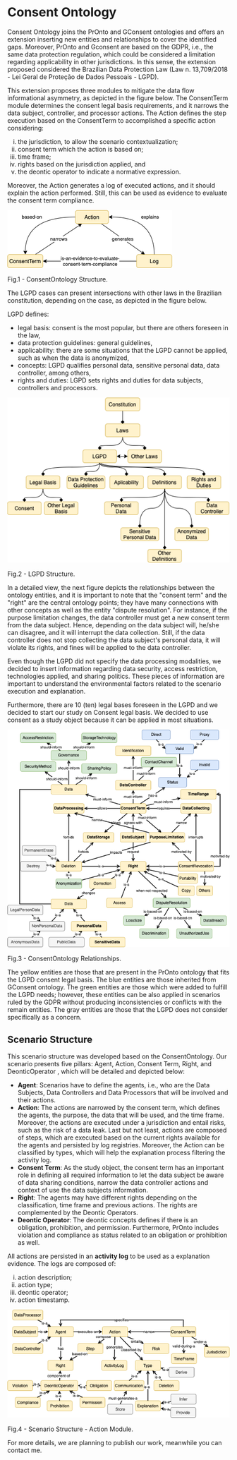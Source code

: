 # Consent Ontology

Consent Ontology joins the PrOnto and GConsent ontologies and offers an extension inserting new entities and relationships to cover the identified gaps. Moreover, PrOnto and Gconsent are based on the GDPR, i.e., the same data protection regulation, which could be considered a limitation regarding applicability in other jurisdictions. In this sense, the extension proposed considered the Brazilian Data Protection Law (Law n. 13,709/2018 - Lei Geral de Proteção de Dados Pessoais - LGPD). 

This extension proposes three modules to mitigate the data flow informational asymmetry, as depicted in the figure below. 
The ConsentTerm module determines the consent legal basis requirements, and it narrows the data subject, controller, and processor actions. 
The Action defines the step execution based on the ConsentTerm to accomplished a specific action considering: 
<ol type="i">
  <li>the jurisdiction, to allow the scenario contextualization; </li>
  <li>consent term which the action is based on; </li>
  <li>time frame;</li>
  <li>rights based on the jurisdiction applied, and</li>
  <li>the deontic operator to indicate a normative expression.</li>
</ol>
    
Moreover, the Action generates a log of executed actions, and it should explain the action performed. Still, this can be used as evidence to evaluate the consent term compliance. 

![Confia Macro Process](img/ConsentOntology_Structure.png)

Fig.1 - ConsentOntology Structure.

The LGPD cases can present intersections with other laws in the Brazilian constitution, depending on the case, as depicted in the figure below. 

LGPD defines: 
 - legal basis: consent is the most popular, but there are others foreseen in the law, 
 - data protection guidelines: general guidelines, 
 - applicability: there are some situations that the LGPD cannot be applied, such as when the data is anonymized,
 - concepts: LGPD qualifies personal data, sensitive personal data, data controller, among others,
 - rights and duties: LGPD sets rights and duties for data subjects, controllers and processors.

![LGPD_Structure](/img/LGPD_Structure.png)

Fig.2 - LGPD Structure.

In a detailed view, the next figure depicts the relationships between the ontology entities, and it is important to note that the "consent term" and the "right" are the central ontology points; they have many connections with other concepts as well as the entity "dispute resolution". For instance, if the purpose limitation changes, the data controller must get a new consent term from the data subject. Hence, depending on the data subject will, he/she can disagree, and it will interrupt the data collection. Still, if the data controller does not stop collecting the data subject's personal data, it will violate its rights, and fines will be applied to the data controller.

Even though the LGPD did not specify the data processing modalities, we decided to insert information regarding data security, access restriction, technologies applied, and sharing politics. These pieces of information are important to understand the environmental factors related to the scenario execution and explanation. 

Furthermore, there are 10 (ten) legal bases foreseen in the LGPD and we decided to start our study on Consent legal basis. We decided to use consent as a study object because it can be applied in most situations.

![LGPD_Ontology_Relationships](./img/ConsentOntology_ConsentModule.png)

Fig.3 - ConsentOntology Relationships.

The yellow entities are those that are present in the PrOnto ontology that fits the LGPD consent legal basis.
The blue entities are those inherited from GConsent ontology.
The green entities are those which were added to fulfill the LGPD needs; however, these entities can be also applied in scenarios ruled by the GDPR without producing inconsistencies or conflicts with the remain entities.
The gray entities are those that the LGPD does not consider specifically as a concern.

## Scenario Structure

This scenario structure was developed based on the ConsentOntology. Our scenario presents five pillars: Agent, Action, Consent Term, Right, and DeonticOperator , which will be detailed and depicted below:
 - **Agent**: Scenarios have to define the agents, i.e., who are the Data Subjects, Data Controllers and Data Processors that will be involved and their actions.
 - **Action**: The actions are narrowed by the consent term, which defines the agents, the purpose, the data that will be used, and the time frame. Moreover, the actions are executed under a jurisdiction and entail risks, such as the risk of a data leak. Last but not least, actions are composed of steps, which are executed based on the current rights available for the agents and persisted by log registries. Moreover, the Action can be classified by types, which will help the explanation process filtering the activity log.
 - **Consent Term**: As the study object, the consent term has an important role in defining all required information to let the data subject be aware of data sharing conditions, narrow the data controller actions and context of use the data subjects information.
 - **Right**: The agents may have different rights depending on the classification, time frame and previous actions. The rights are complemented by the Deontic Operators.
 - **Deontic Operator**: The deontic concepts defines if there is an obligation, prohibition, and permission. Furthermore, PrOnto includes violation and compliance as status related to an obligation or prohibition as well.
 
All actions are persisted in an **activity log** to be used as a explanation evidence. The logs are composed of: 

<ol type="i">
  <li>action description;</li>
  <li>action type;</li>
  <li>deontic operator;</li>
  <li>action timestamp.</li>
</ol>

![Scenario_Structure](img/ConsentOntology_ActionModule.png)

Fig.4 - Scenario Structure - Action Module.


For more details, we are planning to publish our work, meanwhile you can contact me.